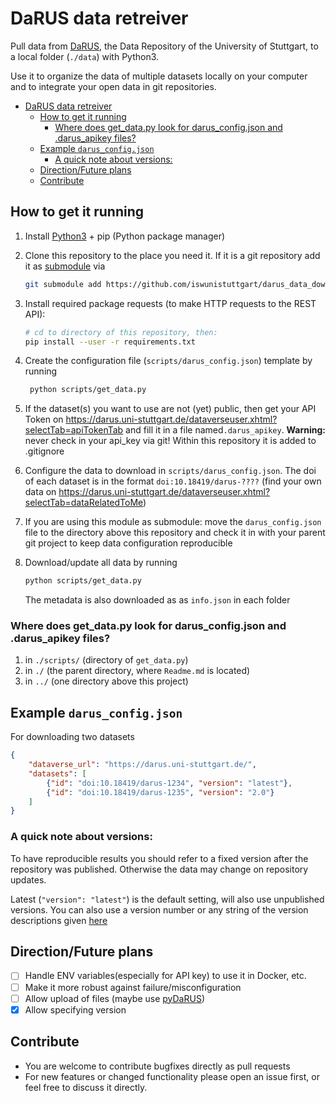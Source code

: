 # DaRUS data retreiver

Pull data from [DaRUS](https://darus.uni-stuttgart.de/), the Data Repository of the University of Stuttgart, to a local folder (`./data`) with Python3.

Use it to organize the data of multiple datasets locally on your computer and to integrate your open data in git repositories.

- [DaRUS data retreiver](#darus-data-retreiver)
  - [How to get it running](#how-to-get-it-running)
    - [Where does get\_data.py look for darus\_config.json and .darus\_apikey files?](#where-does-get_datapy-look-for-darus_configjson-and-darus_apikey-files)
  - [Example `darus_config.json`](#example-darus_configjson)
    - [A quick note about versions:](#a-quick-note-about-versions)
  - [Direction/Future plans](#directionfuture-plans)
  - [Contribute](#contribute)

## How to get it running

1. Install [Python3](https://www.python.org/) + pip (Python package manager)
2. Clone this repository to the place you need it. If it is a git repository add it as [submodule](https://git-scm.com/book/en/v2/Git-Tools-Submodules) via
   
   ```bash
   git submodule add https://github.com/iswunistuttgart/darus_data_download.git
   ```

3. Install required package requests (to make HTTP requests to the REST API):
   
    ```bash
    # cd to directory of this repository, then:
    pip install --user -r requirements.txt
    ```

4. Create the configuration file (`scripts/darus_config.json`) template by running

   ```bash
    python scripts/get_data.py
   ```

5. If the dataset(s) you want to use are not (yet) public, then get your API Token on <https://darus.uni-stuttgart.de/dataverseuser.xhtml?selectTab=apiTokenTab> and fill it in a file named`.darus_apikey`. **Warning:** never check in your api_key via git! Within this repository it is added to .gitignore
6. Configure the data to download in `scripts/darus_config.json`. The doi of each dataset is in the format `doi:10.18419/darus-????` (find your own data on <https://darus.uni-stuttgart.de/dataverseuser.xhtml?selectTab=dataRelatedToMe>)
7. If you are using this module as submodule: move the `darus_config.json` file to the directory above this repository and check it in with your parent git project to keep data configuration reproducible 
8. Download/update all data by running

    ```bash
    python scripts/get_data.py
    ```

    The metadata is also downloaded as as `info.json` in each folder 

### Where does get_data.py look for darus_config.json and .darus_apikey files?

1. in `./scripts/` (directory of `get_data.py`)
2. in `./` (the parent directory, where `Readme.md` is located)
3. in `../` (one directory above this project)


## Example `darus_config.json`

For downloading two datasets

```json
{
    "dataverse_url": "https://darus.uni-stuttgart.de/",
    "datasets": [
        {"id": "doi:10.18419/darus-1234", "version": "latest"},
        {"id": "doi:10.18419/darus-1235", "version": "2.0"}
    ]
}
```

### A quick note about versions:

To have reproducible results you should refer to a fixed version after the repository was published. Otherwise the data may change on repository updates.

Latest (`"version": "latest"`) is the default setting, will also use unpublished versions. You can also use a version number or any string of the version descriptions given [here](https://guides.dataverse.org/en/6.2/api/dataaccess.html#download-by-dataset-by-version)

## Direction/Future plans

- [ ] Handle ENV variables(especially for API key) to use it in Docker, etc.
- [ ] Make it more robust against failure/misconfiguration
- [ ] Allow upload of files (maybe use [pyDaRUS](https://github.com/JR-1991/pyDaRUS))
- [x] Allow specifying version

## Contribute

- You are welcome to contribute bugfixes directly as pull requests
- For new features or changed functionality please open an issue first, or feel free to discuss it directly. 
